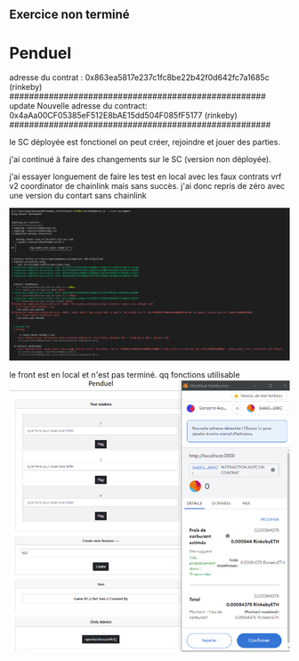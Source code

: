## Exercice non terminé

# Penduel

adresse du contrat : 0x863ea5817e237c1fc8be22b42f0d642fc7a1685c (rinkeby)
#################################################### 
update
Nouvelle adresse du contract: 0x4aAa00CF05385eF512E8bAE15dd504F085fF5177 (rinkeby)
#####################################################

le SC déployée est fonctionel on peut créer, rejoindre et jouer des parties.


j'ai continué à faire des changements sur le SC (version non déployée).

j'ai essayer longuement de faire les test en local avec les faux contrats vrf v2 coordinator de chainlink mais sans succès. j'ai donc repris de zéro avec une version du contart sans chainlink 

![](https://github.com/jw418/Penduel/blob/main/CaptureTests.PNG)


le front est en local et n'est pas terminé. qq fonctions utilisable
![](https://github.com/jw418/Penduel/blob/main/CaptureFront.PNG)

